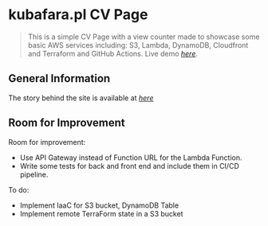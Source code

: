 # kubafara.pl CV Page
> This is a simple CV Page with a view counter made to showcase some basic AWS services including: S3, Lambda, DynamoDB, Cloudfront and Terraform and GitHub Actions.
> Live demo [_here_](https://www.kubafara.pl). <!-- If you have the project hosted somewhere, include the link here. -->


## General Information
The story behind the site is available at [_here_](https://www.kubafara.pl/blogpost.html)

## Room for Improvement

Room for improvement:
- Use API Gateway instead of Function URL for the Lambda Function.
- Write some tests for back and front end and include them in CI/CD pipeline.

To do:
- Implement IaaC for S3 bucket, DynamoDB Table
- Implement remote TerraForm state in a S3 bucket
